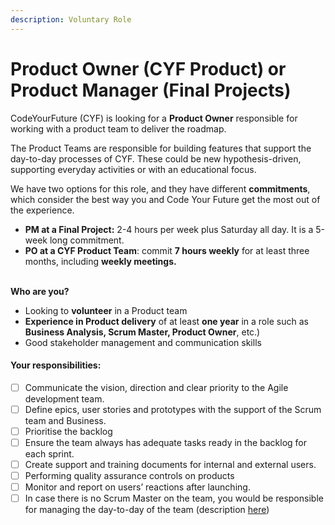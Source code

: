 ```yaml
---
description: Voluntary Role
---
```


# Product Owner (CYF Product) or Product Manager (Final Projects)

CodeYourFuture (CYF) is looking for a **Product Owner** responsible for working with a product team to deliver the roadmap.&#x20;

The Product Teams are responsible for building features that support the day-to-day processes of CYF. These could be new hypothesis-driven, supporting everyday activities or with an educational focus.

We have two options for this role, and they have different **commitments**, which consider the best way you and Code Your Future get the most out of the experience.&#x20;

* **PM at a Final Project:** 2-4 hours per week plus Saturday all day. It is a 5-week long commitment.
* **PO at a CYF Product Team**: commit **7 hours weekly** for at least three months, including **weekly meetings.**&#x20;

\
**Who are you?**

* Looking to **volunteer** in a Product team
* **Experience in Product delivery** of at least **one year** in a role such as **Business Analysis, Scrum Master, Product Owner**, etc.)&#x20;
* Good stakeholder management and communication skills

#### **Your responsibilities:**

* [ ] Communicate the vision, direction and clear priority to the Agile development team.&#x20;
* [ ] Define epics, user stories and prototypes with the support of the Scrum team and Business.
* [ ] Prioritise the backlog
* [ ] Ensure the team always has adequate tasks ready in the backlog for each sprint.
* [ ] Create support and training documents for internal and external users.
* [ ] Performing quality assurance controls on products
* [ ] Monitor and report on users’ reactions after launching.
* [ ] In case there is no Scrum Master on the team, you would be responsible for managing the day-to-day of the team (description [here](https://docs.google.com/document/d/1lUI99YjerYyNZDvNUmQQKSSd5-i3Ura2a9oQ8b0L3rM/edit?usp=sharing))
